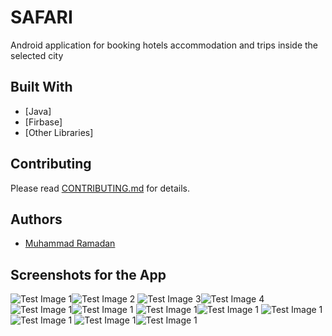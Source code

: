 # SAFARI

Android application for booking hotels accommodation and trips inside the selected city


## Built With

* [Java]
* [Firbase]
* [Other Libraries]

## Contributing

Please read [CONTRIBUTING.md](https://github.com/m7mdramadandx/SAFARI/blob/master/CONTRIBUTING.md) for details.

## Authors

* [Muhammad Ramadan](https://www.linkedin.com/in/m7mdramadandx/)

## Screenshots for the App
![Test Image 1](1.png)![Test Image 2](2.png)
![Test Image 3](33.png)![Test Image 4](3.png)
![Test Image 1](4.png)![Test Image 1](5.png)
![Test Image 1](6.png)![Test Image 1](7.png)
![Test Image 1](8.png)![Test Image 1](9.png)
![Test Image 1](10.png)![Test Image 1](11.png)


